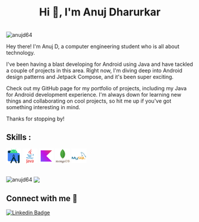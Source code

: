 <h1 align="center">Hi 👋, I'm Anuj Dharurkar</h1> </br>

<img align="left" src="https://komarev.com/ghpvc/?username=anujd64&label=Profile%20views&color=129e00&style=plastic" alt="anujd64" /> 
</br>

Hey there! I'm Anuj D, a computer engineering student who is all about technology.

I've been having a blast developing for Android using Java and have tackled a couple of projects in this area. Right now, I'm diving deep into Android design patterns and Jetpack Compose, and it's been super exciting.

Check out my GitHub page for my portfolio of projects, including my Java for Android development experience. I'm always down for learning new things and collaborating on cool projects, so hit me up if you've got something interesting in mind.

Thanks for stopping by!

## Skills :

<p align="left">
<img src="https://github.com/devicons/devicon/blob/master/icons/androidstudio/androidstudio-original.svg" alt="Android Studio" width="40" height="40"/>
<img src="https://github.com/devicons/devicon/blob/master/icons/java/java-original-wordmark.svg" alt="Java" width="40" height="40"/>
  <img src="https://github.com/devicons/devicon/blob/master/icons/kotlin/kotlin-original.svg" alt="Java" width="40" height="40"/>
<img src="https://github.com/devicons/devicon/blob/master/icons/mongodb/mongodb-original-wordmark.svg" alt="mongodb" width="40" height="40"/> 
<img src="https://github.com/devicons/devicon/blob/master/icons/mysql/mysql-original-wordmark.svg" alt="mysql" width="40" height="40"/> 
</p>

<br/>

<img align="center" src="https://github-readme-stats.vercel.app/api/top-langs?username=anujd64&show_icons=true&locale=en&layout=compact&theme=react" alt="anujd64" />

<img align="center" src="https://github-readme-stats.vercel.app/api?username=anujd64&show_icons=true,issues&theme=tokyonight" />


## Connect with me 🤝
[![Linkedin Badge](https://img.shields.io/badge/-anujd64-blue?style=for-the-badge&logo=Linkedin&logoColor=white&link=https://www.linkedin.com/in/anujd64/)](https://www.linkedin.com/in/anujd64/)

